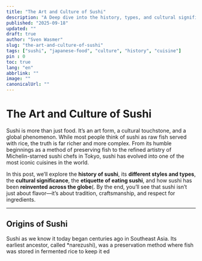 ```yaml
---
title: "The Art and Culture of Sushi"
description: "A Deep dive into the history, types, and cultural significance of sushi, from traditional Edo-style to modern interpretations worldwide."
published: "2025-09-18"
updated: ""
draft: true
author: "Sven Wasmer"
slug: "the-art-and-culture-of-sushi"
tags: ["sushi", "japanese-food", "culture", "history", "cuisine"]
pin : 0
toc: true
lang: "en"
abbrlink: ""
image: ""
canonicalUrl: ""
---
```


# The Art and Culture of Sushi

Sushi is more than just food. It’s an art form, a cultural touchstone, and a global phenomenon. While most people think of sushi as raw fish served with rice, the truth is far richer and more complex. From its humble beginnings as a method of preserving fish to the refined artistry of Michelin-starred sushi chefs in Tokyo, sushi has evolved into one of the most iconic cuisines in the world.

In this post, we’ll explore the **history of sushi**, its **different styles and types**, the **cultural significance**, the **etiquette of eating sushi**, and how sushi has been **reinvented across the globe**(. By the end, you’ll see that sushi isn’t just about flavor—it’s about tradition, craftsmanship, and respect for ingredients.

---

## Origins of Sushi

Sushi as we know it today began centuries ago in Southeast Asia. Its earliest ancestor, called *narezushi), was a preservation method where fish was stored in fermented rice to keep it ed